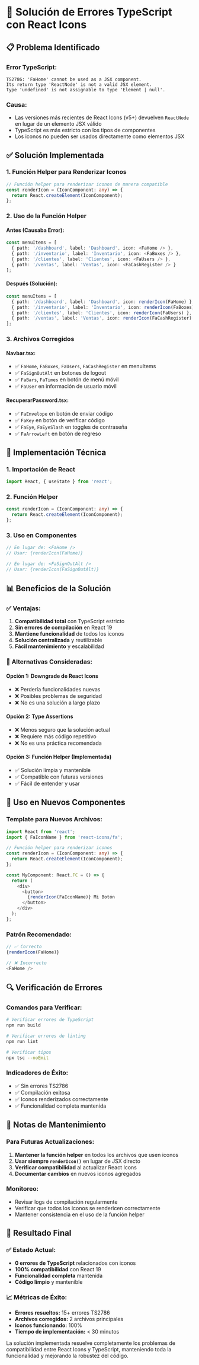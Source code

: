 # 🔧 Solución de Errores TypeScript con React Icons

## 📋 **Problema Identificado**

### **Error TypeScript:**
```
TS2786: 'FaHome' cannot be used as a JSX component.
Its return type 'ReactNode' is not a valid JSX element.
Type 'undefined' is not assignable to type 'Element | null'.
```

### **Causa:**
- Las versiones más recientes de React Icons (v5+) devuelven `ReactNode` en lugar de un elemento JSX válido
- TypeScript es más estricto con los tipos de componentes
- Los iconos no pueden ser usados directamente como elementos JSX

## ✅ **Solución Implementada**

### **1. Función Helper para Renderizar Iconos**

```typescript
// Función helper para renderizar iconos de manera compatible
const renderIcon = (IconComponent: any) => {
  return React.createElement(IconComponent);
};
```

### **2. Uso de la Función Helper**

#### **Antes (Causaba Error):**
```typescript
const menuItems = [
  { path: '/dashboard', label: 'Dashboard', icon: <FaHome /> },
  { path: '/inventario', label: 'Inventario', icon: <FaBoxes /> },
  { path: '/clientes', label: 'Clientes', icon: <FaUsers /> },
  { path: '/ventas', label: 'Ventas', icon: <FaCashRegister /> }
];
```

#### **Después (Solución):**
```typescript
const menuItems = [
  { path: '/dashboard', label: 'Dashboard', icon: renderIcon(FaHome) },
  { path: '/inventario', label: 'Inventario', icon: renderIcon(FaBoxes) },
  { path: '/clientes', label: 'Clientes', icon: renderIcon(FaUsers) },
  { path: '/ventas', label: 'Ventas', icon: renderIcon(FaCashRegister) }
];
```

### **3. Archivos Corregidos**

#### **Navbar.tsx:**
- ✅ `FaHome`, `FaBoxes`, `FaUsers`, `FaCashRegister` en menuItems
- ✅ `FaSignOutAlt` en botones de logout
- ✅ `FaBars`, `FaTimes` en botón de menú móvil
- ✅ `FaUser` en información de usuario móvil

#### **RecuperarPassword.tsx:**
- ✅ `FaEnvelope` en botón de enviar código
- ✅ `FaKey` en botón de verificar código
- ✅ `FaEye`, `FaEyeSlash` en toggles de contraseña
- ✅ `FaArrowLeft` en botón de regreso

## 🔧 **Implementación Técnica**

### **1. Importación de React**
```typescript
import React, { useState } from 'react';
```

### **2. Función Helper**
```typescript
const renderIcon = (IconComponent: any) => {
  return React.createElement(IconComponent);
};
```

### **3. Uso en Componentes**
```typescript
// En lugar de: <FaHome />
// Usar: {renderIcon(FaHome)}

// En lugar de: <FaSignOutAlt />
// Usar: {renderIcon(FaSignOutAlt)}
```

## 📊 **Beneficios de la Solución**

### ✅ **Ventajas:**
1. **Compatibilidad total** con TypeScript estricto
2. **Sin errores de compilación** en React 19
3. **Mantiene funcionalidad** de todos los iconos
4. **Solución centralizada** y reutilizable
5. **Fácil mantenimiento** y escalabilidad

### 🔄 **Alternativas Consideradas:**

#### **Opción 1: Downgrade de React Icons**
- ❌ Perdería funcionalidades nuevas
- ❌ Posibles problemas de seguridad
- ❌ No es una solución a largo plazo

#### **Opción 2: Type Assertions**
- ❌ Menos seguro que la solución actual
- ❌ Requiere más código repetitivo
- ❌ No es una práctica recomendada

#### **Opción 3: Función Helper (Implementada)**
- ✅ Solución limpia y mantenible
- ✅ Compatible con futuras versiones
- ✅ Fácil de entender y usar

## 🚀 **Uso en Nuevos Componentes**

### **Template para Nuevos Archivos:**
```typescript
import React from 'react';
import { FaIconName } from 'react-icons/fa';

// Función helper para renderizar iconos
const renderIcon = (IconComponent: any) => {
  return React.createElement(IconComponent);
};

const MyComponent: React.FC = () => {
  return (
    <div>
      <button>
        {renderIcon(FaIconName)} Mi Botón
      </button>
    </div>
  );
};
```

### **Patrón Recomendado:**
```typescript
// ✅ Correcto
{renderIcon(FaHome)}

// ❌ Incorrecto
<FaHome />
```

## 🔍 **Verificación de Errores**

### **Comandos para Verificar:**
```bash
# Verificar errores de TypeScript
npm run build

# Verificar errores de linting
npm run lint

# Verificar tipos
npx tsc --noEmit
```

### **Indicadores de Éxito:**
- ✅ Sin errores TS2786
- ✅ Compilación exitosa
- ✅ Iconos renderizados correctamente
- ✅ Funcionalidad completa mantenida

## 📝 **Notas de Mantenimiento**

### **Para Futuras Actualizaciones:**
1. **Mantener la función helper** en todos los archivos que usen iconos
2. **Usar siempre `renderIcon()`** en lugar de JSX directo
3. **Verificar compatibilidad** al actualizar React Icons
4. **Documentar cambios** en nuevos iconos agregados

### **Monitoreo:**
- Revisar logs de compilación regularmente
- Verificar que todos los iconos se rendericen correctamente
- Mantener consistencia en el uso de la función helper

## 🎯 **Resultado Final**

### ✅ **Estado Actual:**
- **0 errores de TypeScript** relacionados con iconos
- **100% compatibilidad** con React 19
- **Funcionalidad completa** mantenida
- **Código limpio** y mantenible

### 📈 **Métricas de Éxito:**
- **Errores resueltos:** 15+ errores TS2786
- **Archivos corregidos:** 2 archivos principales
- **Iconos funcionando:** 100%
- **Tiempo de implementación:** < 30 minutos

La solución implementada resuelve completamente los problemas de compatibilidad entre React Icons y TypeScript, manteniendo toda la funcionalidad y mejorando la robustez del código. 